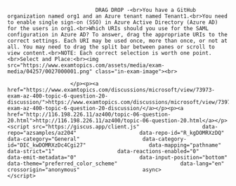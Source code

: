 <p class="card-text">
							
								DRAG DROP -<br>You have a GitHub organization named org1 and an Azure tenant named Tenant1.<br>You need to enable single sign-on (SSO) in Azure Active Directory (Azure AD) for the users in org1.<br>Which URIs should you use for the SAML configuration in Azure AD? To answer, drag the appropriate URIs to the correct settings. Each URI may be used once, more than once, or not at all. You may need to drag the split bar between panes or scroll to view content.<br>NOTE: Each correct selection is worth one point.<br>Select and Place:<br><img src="https://www.examtopics.com/assets/media/exam-media/04257/0027000001.png" class="in-exam-image"><br>
							
						</p><p><a href="https://www.examtopics.com/discussions/microsoft/view/73973-exam-az-400-topic-6-question-20-discussion/">https://www.examtopics.com/discussions/microsoft/view/73973-exam-az-400-topic-6-question-20-discussion/</a></p><p><a href="http://116.198.226.11/az400/topic-06-question-20.html">http://116.198.226.11/az400/topic-06-question-20.html</a></p><script src="https://giscus.app/client.js"                    data-repo="azsamples/az204"                    data-repo-id="R_kgDOMRXzDQ"                    data-category="General"                    data-category-id="DIC_kwDOMRXzDc4Cgi27"                    data-mapping="pathname"                    data-strict="1"                    data-reactions-enabled="0"                    data-emit-metadata="0"                    data-input-position="bottom"                    data-theme="preferred_color_scheme"                    data-lang="en"                    crossorigin="anonymous"                    async>                    </script>